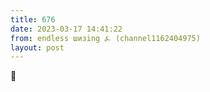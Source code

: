 ```yaml
---
title: 676
date: 2023-03-17 14:41:22
from: endless шизing ⍼ (channel1162404975)
layout: post
---
```


🤡
